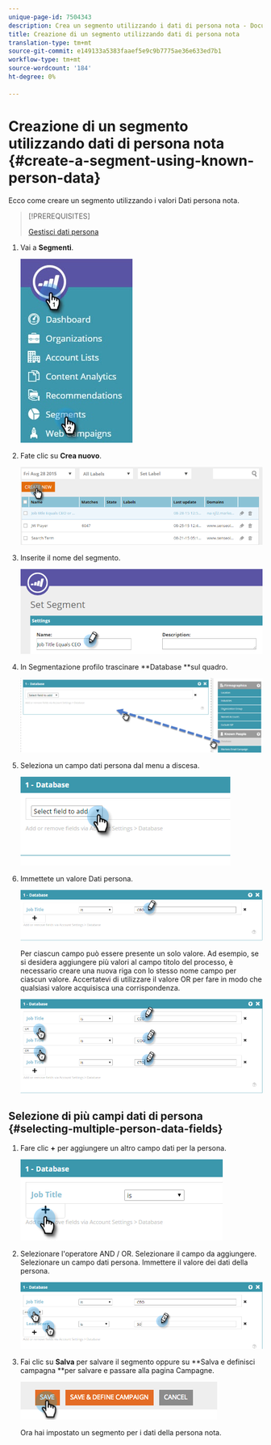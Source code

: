 ```yaml
---
unique-page-id: 7504343
description: Crea un segmento utilizzando i dati di persona nota - Documenti Marketo - Documentazione del prodotto
title: Creazione di un segmento utilizzando dati di persona nota
translation-type: tm+mt
source-git-commit: e149133a5383faaef5e9c9b7775ae36e633ed7b1
workflow-type: tm+mt
source-wordcount: '184'
ht-degree: 0%

---
```



# Creazione di un segmento utilizzando dati di persona nota {#create-a-segment-using-known-person-data}

Ecco come creare un segmento utilizzando i valori Dati persona nota.

>[!PREREQUISITES]
>
>[Gestisci dati persona](manage-person-data.md)

1. Vai a **Segmenti**.

   ![](assets/new-dropdown-segments-hand-2.jpg)

1. Fate clic su **Crea nuovo**.

   ![](assets/image2015-8-28-13-3a19-3a59.png)

1. Inserite il nome del segmento.

   ![](assets/image2015-8-28-13-3a2-3a59.png)

1. In Segmentazione profilo trascinare **Database **sul quadro.

   ![](assets/four-1.png)

1. Seleziona un campo dati persona dal menu a discesa.

   ![](assets/five-1.png)

1. Immettete un valore Dati persona.

   ![](assets/six.png)

   Per ciascun campo può essere presente un solo valore. Ad esempio, se si desidera aggiungere più valori al campo titolo del processo, è necessario creare una nuova riga con lo stesso nome campo per ciascun valore. Accertatevi di utilizzare il valore OR per fare in modo che qualsiasi valore acquisisca una corrispondenza.

   ![](assets/seven-1.png)

## Selezione di più campi dati di persona {#selecting-multiple-person-data-fields}

1. Fare clic **+** per aggiungere un altro campo dati per la persona.

   ![](assets/eight.png)

1. Selezionare l&#39;operatore AND / OR. Selezionare il campo da aggiungere. Selezionare un campo dati persona. Immettere il valore dei dati della persona.

   ![](assets/nine.png)

1. Fai clic su **Salva** per salvare il segmento oppure su **Salva e definisci campagna **per salvare e passare alla pagina Campagne.

   ![](assets/image2014-11-19-19-3a48-3a20-1.png)

   Ora hai impostato un segmento per i dati della persona nota.

